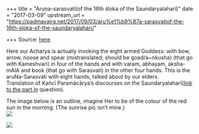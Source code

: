 +++
title = "Aruṇa-sarasvatī(of the 16th śloka of the Saundaryalaharī)"
date = "2017-03-09"
upstream_url = "https://padmavajra.net/2017/09/03/aru%e1%b9%87a-sarasvatiof-the-16th-sloka-of-the-saundaryalahari/"

+++
Source: [here](https://padmavajra.net/2017/09/03/aru%e1%b9%87a-sarasvatiof-the-16th-sloka-of-the-saundaryalahari/).

Here our Acharya is actually invoking the eight armed Goddess: with bow,
arrow, noose and spear (mistranslated; should be goad/a\~nkusha) (that
go with Kameshvari) in four of the hands and with varam, abhayam,
aksha-mAlA and book (that go with Sarasvati) in the other four hands.
This is the aruNa-Sarasvati with eight hands, talked about by our
elders.  
Translation of Kañcī Paramācārya’s discourses on the
Saundaryalaharī([link to the part
in](http://www.krishnamurthys.com/profvk/gohitvip/DPDS31-35.html)
question).

The image below is an outline, imagine Her to be of the colour of the
red sun in the morning. (The sunrise pic isn’t mine.)  
[![](https://padmavajrablog.files.wordpress.com/2017/09/31.jpg?w=739)](https://padmavajrablog.files.wordpress.com/2017/09/31.jpg)  
  
[![](https://padmavajrablog.files.wordpress.com/2017/09/aruna-sarasvati_1.jpg?w=739)](https://padmavajrablog.files.wordpress.com/2017/09/aruna-sarasvati_1.jpg)
